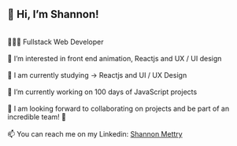 <h2> 👋  Hi, I’m Shannon! </h2><br>
👩🏻‍💻  Fullstack Web Developer <br>
<br>
👀 I’m interested in front end animation, Reactjs and UX / UI design <br>
<br>
🌱 I am currently studying -> Reactjs and UI / UX Design <br>
<br>
🔭 I’m currently working on 100 days of JavaScript projects <br>
<br>
💞️ I am looking forward to collaborating on projects and be part of an incredible team! 👏 <br>
<br>
📫 You can reach me on my Linkedin: <a href="https://www.linkedin.com/in/shannon-mettry/">Shannon Mettry</a> 

